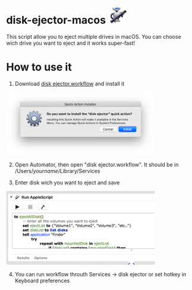 # disk-ejector-macos <img src="https://github.com/Awesomefreeman/disk-ejector-macos/blob/master/img/dims.png?raw=true" alt="automator" width="50"/>

This script allow you to eject multiple drives in macOS. You can choose wich drive you want to eject and it works super-fast!

# How to use it

1) Download [disk ejector.workflow](https://github.com/Awesomefreeman/disk-ejector-macos/raw/master/disk%20ejector.workflow.zip) and install it

<img src="https://github.com/Awesomefreeman/disk-ejector-macos/blob/master/img/Screenshot%202020-06-20%20at%2021.08.21%201.png?raw=true" alt="screenshot" width="400"/>

2) Open Automator, then open "disk ejector.workflow". It should be in /Users/*yourname*/Library/Services

3) Enter disk wich you want to eject and save

<img src="https://github.com/Awesomefreeman/disk-ejector-macos/blob/master/img/Screenshot%202020-06-20%20at%2003.52.41.png?raw=true" alt="screenshot2" width="400"/>

4) You can run workflow throuth Services -> disk ejector or set hotkey in Keyboard preferences
